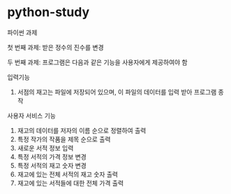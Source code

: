 # python-study
파이썬 과제

첫 번째 과제: 받은 정수의 진수를 변경

두 번째 과제: 프로그램은 다음과 같은 기능을 사용자에게 제공하여야 함

입력기능
1. 서점의 재고는 파일에 저장되어 있으며, 이 파일의 데이터를 입력 받아 프로그램 종작

사용자 서비스 기능
1. 재고의 데이터를 저자의 이름 순으로 정렬하여 출력
2. 특정 작가의 작품을 제목 순으로 출력
3. 새로운 서적 정보 입력
4. 특정 서적의 가격 정보 변경
5. 특정 서적의 재고 숫자 변경
6. 재고에 있는 전체 서적의 재고 숫자 출력
7. 재고에 있는 서적들에 대한 전체 가격 출력
